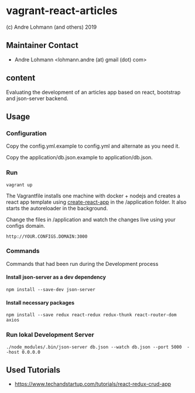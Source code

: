 # vagrant-react-articles
(c) Andre Lohmann (and others) 2019

## Maintainer Contact
 * Andre Lohmann
   <lohmann.andre (at) gmail (dot) com>

## content

Evaluating the development of an articles app based on react, bootstrap and json-server backend.

## Usage

### Configuration

Copy the config.yml.example to config.yml and alternate as you need it.

Copy the application/db.json.example to application/db.json.

### Run

```
vagrant up
```

The Vagrantfile installs one machine with docker + nodejs and creates a react app template using [create-react-app](https://facebook.github.io/create-react-app/) in the /application folder. It also starts the autoreloader in the background.

Change the files in /application and watch the changes live using your configs domain.

```
http://YOUR.CONFIGS.DOMAIN:3000
```

### Commands

Commands that had been run during the Development process

#### Install json-server as a dev dependency

```
npm install --save-dev json-server
```

#### Install necessary packages

```
npm install --save redux react-redux redux-thunk react-router-dom axios
```

### Run lokal Development Server

```
./node_modules/.bin/json-server db.json --watch db.json --port 5000  --host 0.0.0.0
```

## Used Tutorials
  * https://www.techandstartup.com/tutorials/react-redux-crud-app

